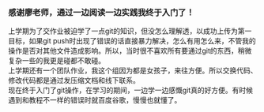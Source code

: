 ### 感谢廖老师，通过一边阅读一边实践我终于入门了！
上学期为了交作业被迫学了一点git的知识，但没怎么理解透，以成功上传为第一目标，如果git push时出现了错误的话直接暴力解决，怎么有用怎么来，不管我的操作是否对其他文件造成影响。所以，当时很不喜欢所有要通过git的东西，稍微复杂一些的我更是碰都不敢碰。  
上学期还有一个团队作业，我这个组因为都是女孩子，来往方便。所以交换代码、修改代码都是通过发压缩文档和线下联系。  
现在终于入门了git操作，在学习的期间，一边学一边感慨git真的好方便。有时候遇到和教程不一样的错误时就百度谷歌，慢慢也就懂了。